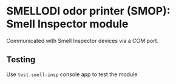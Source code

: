 # SMELLODI odor printer (SMOP): Smell Inspector module

Communicated with Smell Inspector devices via a COM port.

## Testing

Use `test.smell-insp` console app to test the module
